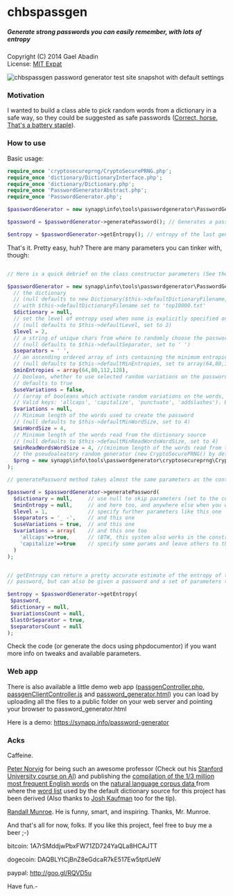 chbspassgen
===========

##### Generate strong passwords you can easily remember, with lots of entropy

Copyright (C) 2014 Gael Abadin<br/>
License: [MIT Expat][1]<br />

![chbspassgen password generator test site snapshot with default settings](webapp-screenshot.png "This is how
chbspassgen's test web app looks like. Check it out on https://synapp.info/password-generator ;-) )")


### Motivation

I wanted to build a class able to pick random words from a dictionary in a safe way,
so they could be suggested as safe passwords ([Correct, horse. That's a battery staple][2]).

### How to use

Basic usage:

```php
require_once 'cryptosecureprng/CryptoSecurePRNG.php';
require_once 'dictionary/DictionaryInterface.php';
require_once 'dictionary/Dictionary.php';
require_once 'PasswordGeneratorAbstract.php';
require_once 'PasswordGenerator.php';

$passwordGenerator = new synapp\info\tools\passwordgenerator\PasswordGenerator();  // Expects a dictionary generated from a source on a file named 'top10000.txt'

$password = $passwordGenerator->generatePassword(); // Generates a password with default settings

$entropy = $passwordGenerator->getEntropy(); // entropy of the last generated password (won't change unless you change settings)

```

That's it. Pretty easy, huh? There are many parameters you can tinker with, though:

```php

// Here is a quick debrief on the class constructor parameters (See the phpdoc blocks for more info):

$passwordGenerator = new synapp\info\tools\passwordgenerator\PasswordGenerator(
  // the dictionary 
  // (null defaults to new Dictionary($this->defaultDictionaryFilename,$minReadWordsWordSize))
  // with $this->defaultDictionaryFilename set to 'top10000.txt'
  $dictionary = null, 
  // set the level of entropy used when none is explicitly specified on the generatePassword() call
  // (null defaults to $this->defaultLevel, set to 2)
  $level = 2, 
  // a string of unique chars from where to randomly choose the password separator 
  // (null defaults to $this->defaultSeparator, set to ' ')
  $separators = ' ', 
  // an ascending ordered array of ints containing the minimum entropies for each level
  // (null defaults to $this->defaultMinEntropies, set to array(64,80,112,128))
  $minEntropies = array(64,80,112,128), 
  // boolean, whether to use selected random variations on the password words to increase entropy 
  // defaults to true
  $useVariations = false, 
  // (array of booleans which activate random variations on the words, increasing entropy. 
  // Valid keys: 'allcaps', 'capitalize', 'punctuate', 'addslashes'). Use null for defaults.
  $variations = null, 
  // Minimum length of the words used to create the password
  // (null defaults to $this->defaultMinWordSize, set to 4)
  $minWordSize = 4, 
  // Minimum length of the words read from the dictionary source
  // (null defaults to $this->defaultMinReadWordsWordSize, set to 4)
  $minReadWordsWordSize = 4, //(minimum length of the words read from the Dictionary source)
  // the pseudoaleatory random generator (new CryptoSecurePRNG() by default)
  $prng = new synapp\info\tools\passwordgenerator\cryptosecureprng\CryptoSecurePRNG() 
);

// generatePassword method takes almost the same parameters as the contructor:

$password = $passwordGenerator->generatePassword(
  $dictionary = null,     // use null to skip parameters (set to the current setting)
  $minEntropy = null,     // and here too, and anywhere else when you want to
  $level = 1,             // specify further parameters like this one
  $separators = '_ -',    // and this one
  $useVariations = true,  // and this one
  $variations = array(    // and this one too 
    'allcaps'=>true,      // (BTW, this system also works in the constructor, where you can
    'capitalize'=>true    // specify some params and leave others to their defaults using null)
  ) 
);


// getEntropy can return a pretty accurate estimate of the entropy of the last generated 
// password, but can also be given a password and a set of parameters to extract its entropy

$entropy = $passwordGenerator->getEntropy(
 $password, 
 $dictionary = null, 
 $variationsCount = null, 
 $lastOrSeparator = true, 
 $separatorsCount = null
);


```

Check the code (or generate the docs using phpdocumentor) if you want more info on tweaks and available parameters.

### Web app

There is also available a little demo web app ([passgenController.php][3], [passgenClientController.js][4] and
[password_generator.html][5]) you can load by uploading all the files to a public folder on your web server and
pointing your browser to password_generator.html

Here is a demo: https://synapp.info/password-generator

### Acks

Caffeine.

[Peter Norvig][6] for being such an awesome professor (Check out his [Stanford University course on AI][7]) and 
publishing the [compilation of the 1/3 million most frequent English words][8] on the [natural language corpus data ][9]
from where the [word list][10] used by the default dictionary source for this project has been derived (Also thanks 
to [Josh Kaufman](https://github.com/worldlywisdom) too for the tip).

[Randall Munroe][11]. He is funny, smart, and inspiring. Thanks, Mr. Munroe.

And that's all for now, folks. If you like this project, feel free to buy me a beer ;-)

bitcoin: 1A7rSMddjwPbxFW71ZD724YaQLa8HCAJTT

dogecoin: DAQBLYtCjBnZ8eGdcaR7kE517Ew5tptUeW

paypal: http://goo.gl/RQVD5u


Have fun.-

[1]: https://raw.githubusercontent.com/elcodedocle/chbspassgen/master/LICENSE
[2]: http://xkcd.com/936/
[3]: https://github.com/elcodedocle/chbspassgen/blob/master/webapp/passgenController.php
[4]: https://github.com/elcodedocle/chbspassgen/blob/master/webapp/passgenClientController.js
[5]: https://github.com/elcodedocle/chbspassgen/blob/master/webapp/password_generator.html
[6]: http://norvig.com/
[7]: https://www.udacity.com/course/cs271
[8]: http://norvig.com/ngrams/count_1w.txt
[9]: http://norvig.com/ngrams/
[10]: https://github.com/elcodedocle/chbspassgen/blob/master/top10000.txt
[11]: http://xkcd.com
